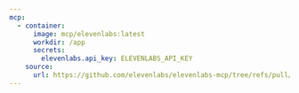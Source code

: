 ```yaml
---
mcp:
  - container:
      image: mcp/elevenlabs:latest
      workdir: /app
      secrets:
        elevenlabs.api_key: ELEVENLABS_API_KEY
    source:
      url: https://github.com/elevenlabs/elevenlabs-mcp/tree/refs/pull/17/merge
---
```

